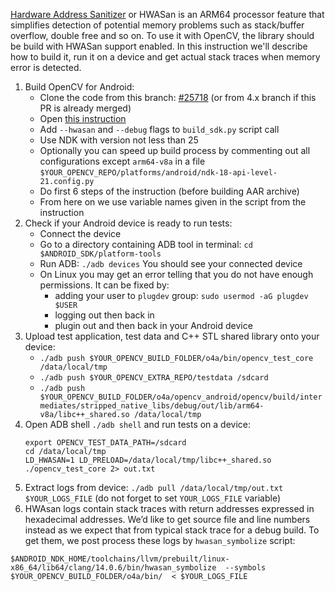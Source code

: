 [Hardware Address Sanitizer](https://developer.android.com/ndk/guides/hwasan) or HWASan is an ARM64 processor feature that simplifies detection of potential memory problems such as stack/buffer overflow, double free and so on.
To use it with OpenCV, the library should be build with HWASan support enabled. In this instruction we'll describe how to build it, run it on a device and get actual stack traces when memory error is detected.

1. Build OpenCV for Android:
   * Clone the code from this branch: [#25718](https://github.com/opencv/opencv/pull/25718) (or from 4.x branch if this PR is already merged)
   * Open [this instruction](https://github.com/opencv/opencv/wiki/Custom-OpenCV-Android-SDK-and-AAR-package-build)
   * Add `--hwasan` and `--debug` flags to `build_sdk.py` script call
   * Use NDK with version not less than 25
   * Optionally you can speed up build process by commenting out all configurations except `arm64-v8a` in a file `$YOUR_OPENCV_REPO/platforms/android/ndk-18-api-level-21.config.py`
   * Do first 6 steps of the instruction (before building AAR archive)
   * From here on we use variable names given in the script from the instruction
2. Check if your Android device is ready to run tests:
   * Connect the device
   * Go to a directory containing ADB tool in terminal: `cd $ANDROID_SDK/platform-tools`
   * Run ADB: `./adb devices` You should see your connected device
   * On Linux you may get an error telling that you do not have enough permissions. It can be fixed by:
     - adding your user to `plugdev` group: `sudo usermod -aG plugdev $USER`
     - logging out then back in
     - plugin out and then back in your Android device
3. Upload test application, test data and C++ STL shared library onto your device:
   * `./adb push $YOUR_OPENCV_BUILD_FOLDER/o4a/bin/opencv_test_core /data/local/tmp`
   * `./adb push $YOUR_OPENCV_EXTRA_REPO/testdata /sdcard`
   * `./adb push $YOUR_OPENCV_BUILD_FOLDER/o4a/opencv_android/opencv/build/intermediates/stripped_native_libs/debug/out/lib/arm64-v8a/libc++_shared.so /data/local/tmp`
4. Open ADB shell `./adb shell` and run tests on a device:
   ```
   export OPENCV_TEST_DATA_PATH=/sdcard
   cd /data/local/tmp
   LD_HWASAN=1 LD_PRELOAD=/data/local/tmp/libc++_shared.so ./opencv_test_core 2> out.txt
   ```
5. Extract logs from device: `./adb pull /data/local/tmp/out.txt $YOUR_LOGS_FILE` (do not forget to set `YOUR_LOGS_FILE` variable)
6. HWAsan logs contain stack traces with return addresses expressed in hexadecimal addresses. We’d like to get source file and line numbers instead as we expect that from typical stack trace for a debug build. To get them, we post process these logs by `hwasan_symbolize` script:
```
$ANDROID_NDK_HOME/toolchains/llvm/prebuilt/linux-x86_64/lib64/clang/14.0.6/bin/hwasan_symbolize  --symbols $YOUR_OPENCV_BUILD_FOLDER/o4a/bin/  < $YOUR_LOGS_FILE
```
